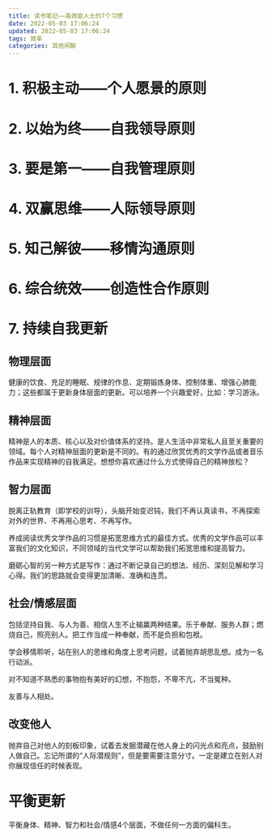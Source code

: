 ```yaml
---
title: 读书笔记——高效能人士的7个习惯
date: 2022-05-03 17:06:24
updated: 2022-05-03 17:06:24
tags: 效率
categories: 其他闲聊
---
```


# 1. 积极主动——个人愿景的原则

# 2. 以始为终——自我领导原则

# 3. 要是第一——自我管理原则

# 4. 双赢思维——人际领导原则

# 5. 知己解彼——移情沟通原则

# 6. 综合统效——创造性合作原则

# 7. 持续自我更新

## 物理层面

健康的饮食、充足的睡眠、规律的作息、定期锻炼身体、控制体重、增强心肺能力；这些都属于更新身体层面的更新。可以培养一个兴趣爱好，比如：学习游泳。

## 精神层面

精神是人的本质、核心以及对价值体系的坚持。是人生活中非常私人且至关重要的领域。每个人对精神层面的更新是不同的。有的通过欣赏优秀的文学作品或者音乐作品来实现精神的自我满足。想想你喜欢通过什么方式使得自己的精神放松？

## 智力层面

脱离正轨教育（即学校的训导），头脑开始变迟钝，我们不再认真读书，不再探索对外的世界、不再用心思考、不再写作。

养成阅读优秀文学作品的习惯是拓宽思维方式的最佳方式。优秀的文学作品可以丰富我们的文化知识，不同领域的当代文学可以帮助我们拓宽思维和提高智力。

磨砺心智的另一种方式是写作：通过不断记录自己的想法、经历、深刻见解和学习心得。我们的思路就会变得更加清晰、准确和连贯。

## 社会/情感层面

包括坚持自我、与人为善、相信人生不止输赢两种结果。乐于奉献、服务人群；燃烧自己，照亮别人。把工作当成一种奉献，而不是负担和包袱。

学会移情聆听，站在别人的思维和角度上思考问题，试着抛弃胡思乱想。成为一名行动派。

对不知道不熟悉的事物抱有美好的幻想，不抱怨，不卑不亢，不当冤种。

友善与人相处。

## 改变他人

抛弃自己对他人的刻板印象，试着去发掘潜藏在他人身上的闪光点和亮点，鼓励别人做自己。忘记所谓的“人际潜规则”，但是要需要注意分寸。一定是建立在别人对你展现信任的时候表现。

# 平衡更新

平衡身体、精神、智力和社会/情感4个层面，不做任何一方面的偏科生。

